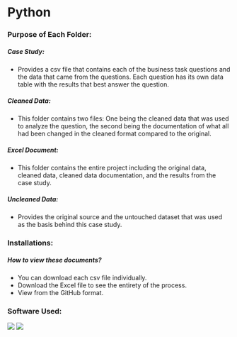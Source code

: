 # Python

### Purpose of Each Folder: 

##### Case Study:
- Provides a csv file that contains each of the business task questions and the data that came from the questions. Each question has its own data table with the results that best answer the question. 

##### Cleaned Data: 
- This folder contains two files: One being the cleaned data that was used to analyze the question, the second being the documentation of what all had been changed in the cleaned format compared to the original. 

##### Excel Document:
- This folder contains the entire project including the original data, cleaned data, cleaned data documentation, and the results from the case study. 

##### Uncleaned Data:
- Provides the original source and the untouched dataset that was used as the basis behind this case study. 

### Installations:

##### How to view these documents?
- You can download each csv file individually.
- Download the Excel file to see the entirety of the process. 
- View from the GitHub format.

### Software Used:
[<img src="https://img.shields.io/badge/Excel-25631c?style=for-the-badge&logo=microsoft&logoColor=white"/>]()
[<img src="https://img.shields.io/badge/Google_Sheets-05f54d?style=for-the-badge&logo=google&logoColor=white"/>]()
